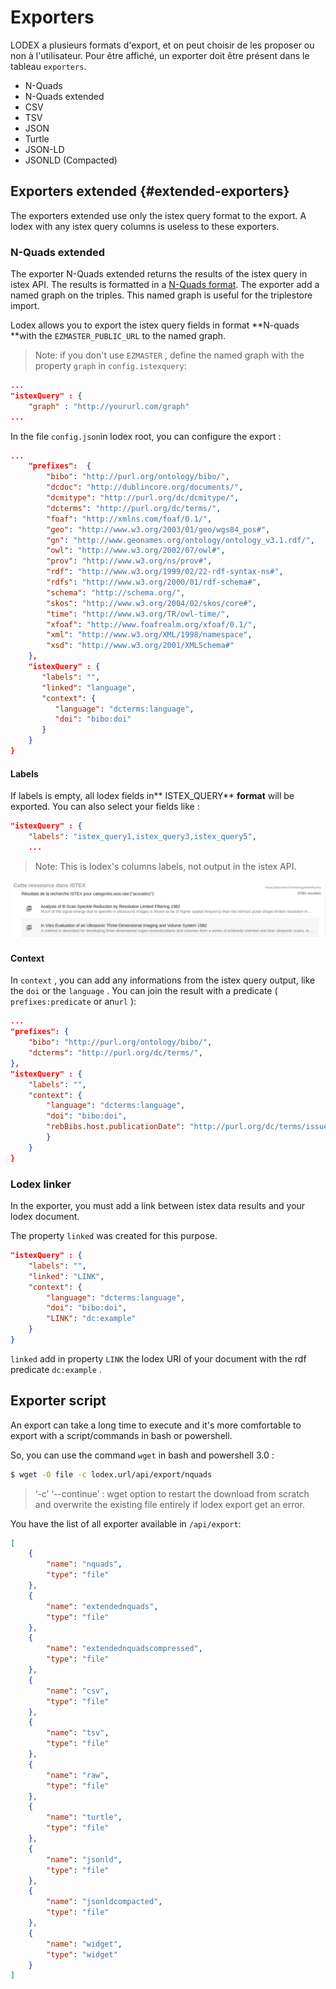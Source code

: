# Exporters

LODEX a plusieurs formats d'export, et on peut choisir de les proposer ou non à l'utilisateur. Pour être affiché, un exporter doit être présent dans le tableau `exporters`.

* N-Quads
* N-Quads extended
* CSV
* TSV
* JSON
* Turtle
* JSON-LD
* JSONLD \(Compacted\)

## Exporters extended {#extended-exporters}

The exporters extended use only the istex query format to the export. A lodex with any istex query columns is useless to these exporters.

### N-Quads extended

The exporter N-Quads extended returns the results of the istex query in istex API. The results is formatted in a [N-Quads format](https://www.w3.org/TR/n-quads/). The exporter add a named graph on the triples. This named graph is useful for the triplestore import.

Lodex allows you to export the istex query fields in format **N-quads **with the `EZMASTER_PUBLIC_URL` to the named graph.

> Note: if you don't use `EZMASTER` , define the named graph with the property `graph` in `config.istexquery`:

```json
...
"istexQuery" : {
    "graph" : "http://yoururl.com/graph"
...
```

In the file `config.json`in lodex root, you can configure the export :

```json
...
    "prefixes":  {
        "bibo": "http://purl.org/ontology/bibo/",
        "dcdoc": "http://dublincore.org/documents/",
        "dcmitype": "http://purl.org/dc/dcmitype/",
        "dcterms": "http://purl.org/dc/terms/",
        "foaf": "http://xmlns.com/foaf/0.1/",
        "geo": "http://www.w3.org/2003/01/geo/wgs84_pos#",
        "gn": "http://www.geonames.org/ontology/ontology_v3.1.rdf/",
        "owl": "http://www.w3.org/2002/07/owl#",
        "prov": "http://www.w3.org/ns/prov#",
        "rdf": "http://www.w3.org/1999/02/22-rdf-syntax-ns#",
        "rdfs": "http://www.w3.org/2000/01/rdf-schema#",
        "schema": "http://schema.org/",
        "skos": "http://www.w3.org/2004/02/skos/core#",
        "time": "http://www.w3.org/TR/owl-time/",
        "xfoaf": "http://www.foafrealm.org/xfoaf/0.1/",
        "xml": "http://www.w3.org/XML/1998/namespace",
        "xsd": "http://www.w3.org/2001/XMLSchema#"
    },
    "istexQuery" : {
       "labels": "",
       "linked": "language",
       "context": {
          "language": "dcterms:language",
          "doi": "bibo:doi"
       }
    }
}
```

#### Labels

If labels is empty, all lodex fields in** ISTEX\_QUERY** **format** will be exported. You can also select your fields like :

```json
"istexQuery" : {
    "labels": "istex_query1,istex_query3,istex_query5",
    ...
```

> Note: This is lodex's columns labels, not output in the istex API.

![](/assets/lodex_istex_query.png)

#### Context

In `context` , you can add any informations from the istex query output, like the `doi` or the `language` . You can join the result with a predicate \( `prefixes:predicate` or an`url` \):

```json
...
"prefixes": {
    "bibo": "http://purl.org/ontology/bibo/",
    "dcterms": "http://purl.org/dc/terms/",
},
"istexQuery" : {
    "labels": "",
    "context": {
        "language": "dcterms:language",
        "doi": "bibo:doi",
        "rebBibs.host.publicationDate": "http://purl.org/dc/terms/issued"
        }
    }
}
```

### Lodex linker

In the exporter, you must add a link between istex data results and your lodex document.

The property `linked` was created for this purpose.

```json
"istexQuery" : {
    "labels": "",
    "linked": "LINK",
    "context": {
        "language": "dcterms:language",
        "doi": "bibo:doi",
        "LINK": "dc:example"
    }
}
```

`linked` add in property `LINK` the lodex URI of your document with the rdf predicate `dc:example` .

## Exporter script

An export can take a long time to execute and it's more comfortable to export with a script/commands in bash or powershell.

So, you can use the command `wget` in bash and powershell 3.0 :

```bash
$ wget -O file -c lodex.url/api/export/nquads
```

> ‘-c’ ‘--continue’ : wget option to restart the download from scratch and overwrite the existing file entirely if lodex export get an error.

You have the list of all exporter available in `/api/export`:

```json
[
    {
        "name": "nquads",
        "type": "file"
    },
    {
        "name": "extendednquads",
        "type": "file"
    },
    {
        "name": "extendednquadscompressed",
        "type": "file"
    },
    {
        "name": "csv",
        "type": "file"
    },
    {
        "name": "tsv",
        "type": "file"
    },
    {
        "name": "raw",
        "type": "file"
    },
    {
        "name": "turtle",
        "type": "file"
    },
    {
        "name": "jsonld",
        "type": "file"
    },
    {
        "name": "jsonldcompacted",
        "type": "file"
    },
    {
        "name": "widget",
        "type": "widget"
    }
]
```



